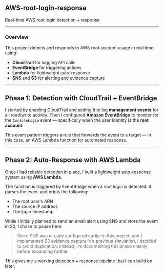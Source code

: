 ## AWS-root-login-response

Real-time AWS root login detection + response

---

### Overview

This project detects and responds to AWS root account usage in real time using:

* **CloudTrail** for logging API calls
* **EventBridge** for triggering actions
* **Lambda** for lightweight auto-response
* **SNS** and **S3** for alerting and evidence capture

---

## Phase 1: Detection with CloudTrail + EventBridge

I started by enabling CloudTrail and setting it to log **management events** for all read/write activity. Then I configured **Amazon EventBridge** to monitor for the `ConsoleLogin` event — specifically when the user identity is the **root account**.

This event pattern triggers a rule that forwards the event to a target — in this case, an AWS Lambda function for automated response.

---

## Phase 2: Auto-Response with AWS Lambda

Once I had reliable detection in place, I built a lightweight auto-response system using **AWS Lambda**.

The function is triggered by EventBridge when a root login is detected. It parses the event and prints the following:

* The root user's ARN
* The source IP address
* The login timestamp

While I initially planned to send an email alert using SNS and store the event in S3, I chose to pause here:

> Since SNS was already configured earlier in this project, and I implemented S3 evidence capture in a previous simulation, I decided to avoid duplication. Instead, I’m documenting this phase cleanly before expanding further.

This gives me a working detection + response pipeline that I can build on later.

